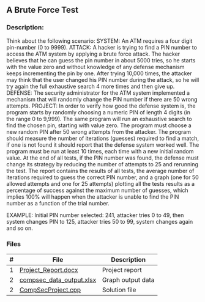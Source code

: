 ## A Brute Force Test   
### Description:

Think about the following scenario:
SYSTEM: An ATM requires a four digit pin-number (0 to 9999).
ATTACK: A hacker is trying to find a PIN number to access the ATM system by applying a
brute force attack. The hacker believes that he can guess the pin number in about 5000 tries, so
he starts with the value zero and without knowledge of any defense mechanism keeps
incrementing the pin by one. After trying 10,000 times, the attacker may think that the user
changed his PIN number during the attack, so he will try again the full exhaustive search 4 more
times and then give up.
DEFENSE: The security administrator for the ATM system implemented a mechanism that will
randomly change the PIN number if there are 50 wrong attempts.
PROJECT: In order to verify how good the defense system is, the program starts by randomly 
choosing a numeric PIN of length 4 digits (in the range 0 to 9,999). The same
program will run an exhaustive search to find the chosen pin, starting with value zero. The
program must choose a new random PIN after 50 wrong attempts from the attacker. The program
should measure the number of iterations (guesses) required to find a match, if one is not found it
should report that the defense system worked well.
The program must be run at least 10 times, each time with a new initial random value. At the end of all
tests, if the PIN number was found, the defense must change its strategy by reducing the number
of attempts to 25 and rerunning the test. The report contains the results of all tests, the
average number of iterations required to guess the correct PIN number, and a graph
(one for 50 allowed attempts and one for 25 attempts) plotting all the tests
results as a percentage of success against the maximum number of guesses, which implies 100%
will happen when the attacker is unable to find the PIN number as a function of the trial number.  

EXAMPLE: Initial PIN number selected: 241, attacker tries 0 to 49, then system changes PIN to
125, attacker tries 50 to 99, system changes again and so on.
    

### Files

|   #   | File                                                              | Description                                                |
| :---: | ----------------------------------------------------------------- | ---------------------------------------------------------- |
|   1   | [Project_Report.docx](./Project_Report.docx)| Project report                                             |
|   2   | [compsec_data_output.xlsx](./compsec_data_output.xlsx)            | Graph output data                                          |
|   2   | [CompSecProject.cpp](./CompSecProject.cpp)                        | Solution file                                              |
